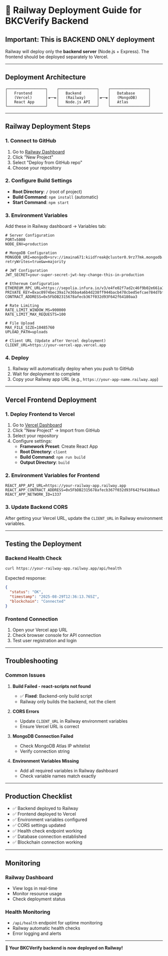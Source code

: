 # 🚀 Railway Deployment Guide for BKCVerify Backend

## **Important: This is BACKEND ONLY deployment**

Railway will deploy only the **backend server** (Node.js + Express). The frontend should be deployed separately to Vercel.

---

## **Deployment Architecture**

```
┌─────────────────┐    ┌─────────────────┐    ┌─────────────────┐
│   Frontend      │    │   Backend       │    │   Database      │
│   (Vercel)      │◄──►│   (Railway)     │◄──►│   (MongoDB)     │
│   React App     │    │   Node.js API   │    │   Atlas         │
└─────────────────┘    └─────────────────┘    └─────────────────┘
```

---

## **Railway Deployment Steps**

### **1. Connect to GitHub**
1. Go to [Railway Dashboard](https://railway.app)
2. Click "New Project"
3. Select "Deploy from GitHub repo"
4. Choose your repository

### **2. Configure Build Settings**
- **Root Directory**: `/` (root of project)
- **Build Command**: `npm install` (automatic)
- **Start Command**: `npm start`

### **3. Environment Variables**
Add these in Railway dashboard → Variables tab:

```env
# Server Configuration
PORT=5000
NODE_ENV=production

# MongoDB Configuration
MONGODB_URI=mongodb+srv://imaina671:kiidfreak@cluster0.9rz77mk.mongodb.net/bkcverify?retryWrites=true&w=majority

# JWT Configuration
JWT_SECRET=your-super-secret-jwt-key-change-this-in-production

# Ethereum Configuration
ETHEREUM_RPC_URL=https://sepolia.infura.io/v3/e4fe02f7ad2c46f9b02e661a18ece012
PRIVATE_KEY=0xac0974bec39a17e36ba4a6b4d238ff944bacb478cbed5efcae784d7bf4f2ff80
CONTRACT_ADDRESS=0x5FbDB2315678afecb367f032d93F642f64180aa3

# Rate Limiting
RATE_LIMIT_WINDOW_MS=900000
RATE_LIMIT_MAX_REQUESTS=100

# File Upload
MAX_FILE_SIZE=10485760
UPLOAD_PATH=uploads

# Client URL (Update after Vercel deployment)
CLIENT_URL=https://your-vercel-app.vercel.app
```

### **4. Deploy**
1. Railway will automatically deploy when you push to GitHub
2. Wait for deployment to complete
3. Copy your Railway app URL (e.g., `https://your-app-name.railway.app`)

---

## **Vercel Frontend Deployment**

### **1. Deploy Frontend to Vercel**
1. Go to [Vercel Dashboard](https://vercel.com)
2. Click "New Project" → Import from GitHub
3. Select your repository
4. Configure settings:
   - **Framework Preset**: Create React App
   - **Root Directory**: `client`
   - **Build Command**: `npm run build`
   - **Output Directory**: `build`

### **2. Environment Variables for Frontend**
```env
REACT_APP_API_URL=https://your-railway-app.railway.app
REACT_APP_CONTRACT_ADDRESS=0x5FbDB2315678afecb367f032d93F642f64180aa3
REACT_APP_NETWORK_ID=1337
```

### **3. Update Backend CORS**
After getting your Vercel URL, update the `CLIENT_URL` in Railway environment variables.

---

## **Testing the Deployment**

### **Backend Health Check**
```bash
curl https://your-railway-app.railway.app/api/health
```

Expected response:
```json
{
  "status": "OK",
  "timestamp": "2025-08-29T12:36:13.765Z",
  "blockchain": "Connected"
}
```

### **Frontend Connection**
1. Open your Vercel app URL
2. Check browser console for API connection
3. Test user registration and login

---

## **Troubleshooting**

### **Common Issues**

1. **Build Failed - react-scripts not found**
   - ✅ **Fixed**: Backend-only build script
   - Railway only builds the backend, not the client

2. **CORS Errors**
   - Update `CLIENT_URL` in Railway environment variables
   - Ensure Vercel URL is correct

3. **MongoDB Connection Failed**
   - Check MongoDB Atlas IP whitelist
   - Verify connection string

4. **Environment Variables Missing**
   - Add all required variables in Railway dashboard
   - Check variable names match exactly

---

## **Production Checklist**

- ✅ Backend deployed to Railway
- ✅ Frontend deployed to Vercel
- ✅ Environment variables configured
- ✅ CORS settings updated
- ✅ Health check endpoint working
- ✅ Database connection established
- ✅ Blockchain connection working

---

## **Monitoring**

### **Railway Dashboard**
- View logs in real-time
- Monitor resource usage
- Check deployment status

### **Health Monitoring**
- `/api/health` endpoint for uptime monitoring
- Railway automatic health checks
- Error logging and alerts

---

**🎉 Your BKCVerify backend is now deployed on Railway!**
